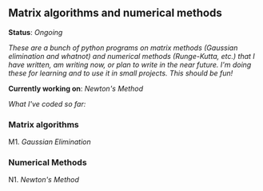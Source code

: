 ##  Matrix algorithms and numerical methods

**Status**: *Ongoing*

*These are a bunch of python programs on matrix methods (Gaussian elimination and whatnot) and numerical methods (Runge-Kutta, etc.) that I have written, am writing now, or plan to write in the near future. I'm doing these for learning and to use it in small projects. This should be fun!*    
    
**Currently working on**: *Newton's Method*

*What I've coded so far:*    
    
### Matrix algorithms
M1. *Gaussian Elimination*
    

### Numerical Methods    
N1. *Newton's Method* 
